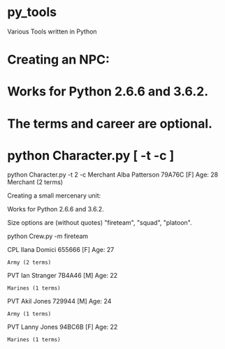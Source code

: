 # py_tools
Various Tools written in Python

# Creating an NPC:
  # Works for Python 2.6.6 and 3.6.2.
  # The terms and career are optional.
  # python Character.py [ -t <terms> -c <career> ]

  python Character.py -t 2 -c Merchant
  Alba Patterson  79A76C [F] Age: 28 
  Merchant (2 terms)

 Creating a small mercenary unit:
  
   Works for Python 2.6.6 and 3.6.2.
  
   Size options are (without quotes) "fireteam", "squad", "platoon".
  
  python Crew.py -m fireteam
  
  CPL Ilana Domici        655666 [F] Age: 27
  
    Army (2 terms)
  
  PVT Ian Stranger        7B4A46 [M] Age: 22
  
    Marines (1 terms)
  
  PVT Akil Jones          729944 [M] Age: 24
  
    Army (1 terms)
  
  PVT Lanny Jones         94BC6B [F] Age: 22
  
    Marines (1 terms)
 
